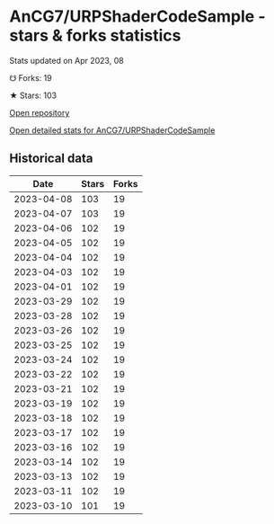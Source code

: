 # AnCG7/URPShaderCodeSample - stars & forks statistics

Stats updated on Apr 2023, 08

☋ Forks: 19

★ Stars: 103

[Open repository](https://github.com/AnCG7/URPShaderCodeSample)

[Open detailed stats for AnCG7/URPShaderCodeSample](https://reviewgithub.com/rep/AnCG7/URPShaderCodeSample)

## Historical data
| Date | Stars | Forks |
|------|-------|-------|
| 2023-04-08 | 103 | 19 | 
| 2023-04-07 | 103 | 19 | 
| 2023-04-06 | 102 | 19 | 
| 2023-04-05 | 102 | 19 | 
| 2023-04-04 | 102 | 19 | 
| 2023-04-03 | 102 | 19 | 
| 2023-04-01 | 102 | 19 | 
| 2023-03-29 | 102 | 19 | 
| 2023-03-28 | 102 | 19 | 
| 2023-03-26 | 102 | 19 | 
| 2023-03-25 | 102 | 19 | 
| 2023-03-24 | 102 | 19 | 
| 2023-03-22 | 102 | 19 | 
| 2023-03-21 | 102 | 19 | 
| 2023-03-19 | 102 | 19 | 
| 2023-03-18 | 102 | 19 | 
| 2023-03-17 | 102 | 19 | 
| 2023-03-16 | 102 | 19 | 
| 2023-03-14 | 102 | 19 | 
| 2023-03-13 | 102 | 19 | 
| 2023-03-11 | 102 | 19 | 
| 2023-03-10 | 101 | 19 | 

